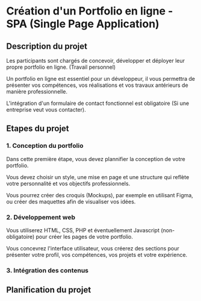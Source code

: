 # Création d'un Portfolio en ligne - SPA (Single Page Application)
## Description du projet
Les participants sont chargés de concevoir, développer et déployer leur propre portfolio en ligne. (Travail personnel)

Un portfolio en ligne est essentiel pour un développeur, il vous permettra de présenter vos compétences, vos réalisations et vos travaux antérieurs de manière professionnelle.

L'intégration d'un formulaire de contact fonctionnel est obligatoire (Si une entreprise veut vous contacter).

## Etapes du projet
### 1. Conception du portfolio
Dans cette première étape, vous devez plannifier la conception de votre portfolio.

Vous devez choisir un style, une mise en page et une structure qui reflète votre personnalité et vos objectifs professionnels.

Vous pourrez créer des croquis (Mockups), par exemple en utilisant Figma, ou créer des maquettes afin de visualiser vos idées.

### 2. Développement web
Vous utiliserez HTML, CSS, PHP et éventuellement Javascript (non-obligatoire) pour créer les pages de votre portfolio.

Vous concevrez l'interface utilisateur, vous créerez des sections pour présenter votre profil, vos compétences, vos projets et votre expérience.

### 3. Intégration des contenus



## Planification du projet

